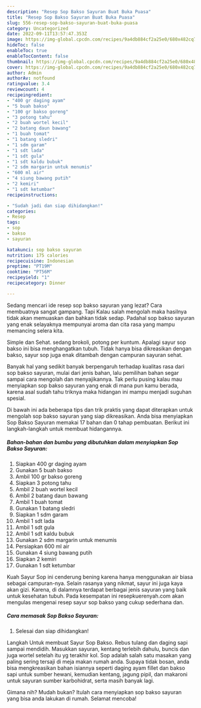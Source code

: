 ```yaml
---
description: "Resep Sop Bakso Sayuran Buat Buka Puasa"
title: "Resep Sop Bakso Sayuran Buat Buka Puasa"
slug: 556-resep-sop-bakso-sayuran-buat-buka-puasa
category: Uncategorized
date: 2022-09-11T13:57:47.353Z
image: https://img-global.cpcdn.com/recipes/9a4db884cf2a25e0/680x482cq70/sop-bakso-sayuran-foto-resep-utama.jpg
hideToc: false
enableToc: true
enableTocContent: false
thumbnail: https://img-global.cpcdn.com/recipes/9a4db884cf2a25e0/680x482cq70/sop-bakso-sayuran-foto-resep-utama.jpg
cover: https://img-global.cpcdn.com/recipes/9a4db884cf2a25e0/680x482cq70/sop-bakso-sayuran-foto-resep-utama.jpg
author: Admin
authorAv: notfound
ratingvalue: 3.4
reviewcount: 4
recipeingredient:
- "400 gr daging ayam"
- "5 buah bakso"
- "100 gr bakso goreng"
- "3 potong tahu"
- "2 buah wortel kecil"
- "2 batang daun bawang"
- "1 buah tomat"
- "1 batang sledri"
- "1 sdm garam"
- "1 sdt lada"
- "1 sdt gula"
- "1 sdt kaldu bubuk"
- "2 sdm margarin untuk menumis"
- "600 ml air"
- "4 siung bawang putih"
- "2 kemiri"
- "1 sdt ketumbar"
recipeinstructions:

- "Sudah jadi dan siap dihidangkan!"
categories:
- Resep
tags:
- sop
- bakso
- sayuran

katakunci: sop bakso sayuran 
nutrition: 175 calories
recipecuisine: Indonesian
preptime: "PT19M"
cooktime: "PT56M"
recipeyield: "1"
recipecategory: Dinner

---
```



Sedang mencari ide resep sop bakso sayuran yang lezat? Cara membuatnya sangat gampang. Tapi Kalau salah mengolah maka hasilnya tidak akan memuaskan dan bahkan tidak sedap. Padahal sop bakso sayuran yang enak selayaknya mempunyai aroma dan cita rasa yang mampu memancing selera kita.


Simple dan Sehat. sedang brokoli, potong per kuntum. Apalagi sayur sop bakso ini bisa menghangatkan tubuh. Tidak hanya bisa dikreasikan dengan bakso, sayur sop juga enak ditambah dengan campuran sayuran sehat.

Banyak hal yang sedikit banyak berpengaruh terhadap kualitas rasa dari sop bakso sayuran, mulai dari jenis bahan, lalu pemilihan bahan segar sampai cara mengolah dan menyajikannya. Tak perlu pusing kalau mau menyiapkan sop bakso sayuran yang enak di mana pun kamu berada, karena asal sudah tahu triknya maka hidangan ini mampu menjadi suguhan spesial.


Di bawah ini ada beberapa tips dan trik praktis yang dapat diterapkan untuk mengolah sop bakso sayuran yang siap dikreasikan. Anda bisa menyiapkan Sop Bakso Sayuran memakai 17 bahan dan 0 tahap pembuatan. Berikut ini langkah-langkah untuk membuat hidangannya.

<!--inarticleads1-->

##### Bahan-bahan dan bumbu yang dibutuhkan dalam menyiapkan Sop Bakso Sayuran:

1. Siapkan 400 gr daging ayam
1. Gunakan 5 buah bakso
1. Ambil 100 gr bakso goreng
1. Siapkan 3 potong tahu
1. Ambil 2 buah wortel kecil
1. Ambil 2 batang daun bawang
1. Ambil 1 buah tomat
1. Gunakan 1 batang sledri
1. Siapkan 1 sdm garam
1. Ambil 1 sdt lada
1. Ambil 1 sdt gula
1. Ambil 1 sdt kaldu bubuk
1. Gunakan 2 sdm margarin untuk menumis
1. Persiapkan 600 ml air
1. Gunakan 4 siung bawang putih
1. Siapkan 2 kemiri
1. Gunakan 1 sdt ketumbar


Kuah Sayur Sop ini cenderung bening karena hanya menggunakan air biasa sebagai campuran-nya. Selain rasanya yang nikmat, sayur ini juga kaya akan gizi. Karena, di dalamnya terdapat berbagai jenis sayuran yang baik untuk kesehatan tubuh. Pada kesempatan ini resepkuerenyah.com akan mengulas mengenai resep sayur sop bakso yang cukup sederhana dan. 

<!--inarticleads2-->

##### Cara memasak Sop Bakso Sayuran:


1. Selesai dan siap dihidangkan!

Langkah Untuk membuat Sayur Sop Bakso. Rebus tulang dan daging sapi sampai mendidih. Masukkan sayuran, kentang terlebih dahulu, buncis dan juga wortel setelah itu yg terakhir kol. Sop adalah salah satu masakan yang paling sering tersaji di meja makan rumah anda. Supaya tidak bosan, anda bisa mengkreasikan bahan isiannya seperti daging ayam fillet dan bakso sapi untuk sumber hewani, kemudian kentang, jagung pipil, dan makaroni untuk sayuran sumber karbohidrat, serta masih banyak lagi. 

Gimana nih? Mudah bukan? Itulah cara menyiapkan sop bakso sayuran yang bisa anda lakukan di rumah. Selamat mencoba!
